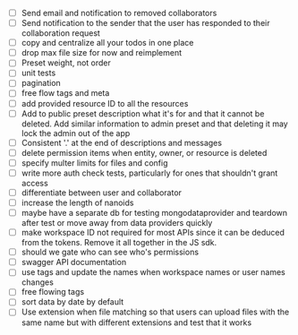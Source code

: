- [ ] Send email and notification to removed collaborators
- [ ] Send notification to the sender that the user has responded to their collaboration request
- [ ] copy and centralize all your todos in one place
- [ ] drop max file size for now and reimplement
- [ ] Preset weight, not order
- [ ] unit tests
- [ ] pagination
- [ ] free flow tags and meta
- [ ] add provided resource ID to all the resources
- [ ] Add to public preset description what it's for and that it cannot be deleted. Add similar information to admin preset and that deleting it may lock the admin out of the app
- [ ] Consistent '.' at the end of descriptions and messages
- [ ] delete permission items when entity, owner, or resource is deleted
- [ ] specify multer limits for files and config
- [ ] write more auth check tests, particularly for ones that shouldn't grant access
- [ ] differentiate between user and collaborator
- [ ] increase the length of nanoids
- [ ] maybe have a separate db for testing mongodataprovider and teardown after test or move away from data providers quickly
- [ ] make workspace ID not required for most APIs since it can be deduced from the tokens. Remove it all together in the JS sdk.
- [ ] should we gate who can see who's permissions
- [ ] swagger API documentation
- [ ] use tags and update the names when workspace names or user names changes
- [ ] free flowing tags
- [ ] sort data by date by default
- [ ] Use extension when file matching so that users can upload files with the same name but with different extensions and test that it works
